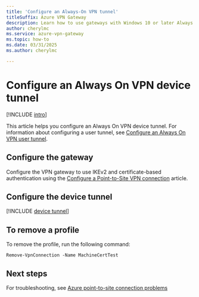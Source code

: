 ```yaml
---
title: 'Configure an Always-On VPN tunnel'
titleSuffix: Azure VPN Gateway
description: Learn how to use gateways with Windows 10 or later Always On to establish and configure persistent device tunnels to Azure.
author: cherylmc
ms.service: azure-vpn-gateway
ms.topic: how-to
ms.date: 03/31/2025
ms.author: cherylmc

---
```

# Configure an Always On VPN device tunnel

[!INCLUDE [intro](../../includes/vpn-gateway-vwan-always-on-intro.md)]

This article helps you configure an Always On VPN device tunnel. For information about configuring a user tunnel, see [Configure an Always On VPN user tunnel](vpn-gateway-howto-always-on-user-tunnel.md).

## Configure the gateway

Configure the VPN gateway to use IKEv2 and certificate-based authentication using the [Configure a Point-to-Site VPN connection](point-to-site-certificate-gateway.md) article.

## Configure the device tunnel

[!INCLUDE [device tunnel](../../includes/vpn-gateway-vwan-always-on-device.md)]

## To remove a profile

To remove the profile, run the following command:

```azurepowershell-interactive
Remove-VpnConnection -Name MachineCertTest
```

## Next steps

For troubleshooting, see [Azure point-to-site connection problems](vpn-gateway-troubleshoot-vpn-point-to-site-connection-problems.md)
